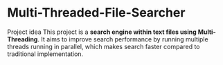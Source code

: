 # Multi-Threaded-File-Searcher
Project idea   This project is a **search engine within text files using Multi-Threading**. It aims to improve search performance by running multiple threads running in parallel, which makes search faster compared to traditional implementation.
